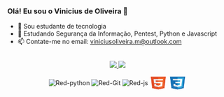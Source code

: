 ### Olá! Eu sou o Vinicius de Oliveira 👋


- 🔭 Sou estudante de tecnologia
- 🌱 Estudando Segurança da Informação, Pentest, Python e Javascript
- 📫 Contate-me no email: viniciusoliveira.m@outlook.com

##

<div style="display: flex; align-items: center; justify-content: center;" align="center">
  <a href="https://github.com/0liveira7">
    <img height="180em" src="https://github-readme-stats-eight-delta-81.vercel.app/api?username=0liveira7&show_icons=true&theme=dark&include_all_commits=true&count_private=true"/>
    <img height="180em" src="https://github-readme-stats-eight-delta-81.vercel.app/api/top-langs/?username=0liveira7&layout=compact&count_private=true&theme=dark"/>
  </a>
</div>

<div style="display: inline_block" align="center"><br>
  
  <img align="center" alt="Red-python" height="30" width="40" src="https://cdn.jsdelivr.net/gh/devicons/devicon/icons/python/python-original.svg">
  <img align="center" alt="Red-Git" height="30" width="40" src="https://cdn.jsdelivr.net/gh/devicons/devicon/icons/git/git-original.svg">
  <img align="center" alt="Red-js" height="30" width="40" src="https://cdn.jsdelivr.net/gh/devicons/devicon/icons/javascript/javascript-original.svg">
  <img align="center" alt="Red-HTML" height="30" width="40" src="https://raw.githubusercontent.com/devicons/devicon/master/icons/html5/html5-original.svg">
  <img align="center" alt="Red-CSS" height="30" width="40" src="https://raw.githubusercontent.com/devicons/devicon/master/icons/css3/css3-original.svg">

          
</div>
  

##
